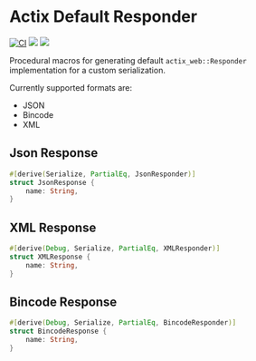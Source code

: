 # Actix Default Responder


[![CI](https://github.com/jsam/actix-default-responder/workflows/CI/badge.svg)](https://github.com/jsam/actix-default-responder)
[![](https://img.shields.io/crates/v/actix-default-responder.svg)](https://crates.io/crates/actix-default-responder)
[![](https://img.shields.io/badge/license-MIT-blue.svg)](https://opensource.org/licenses/MIT)

Procedural macros for generating default `actix_web::Responder` implementation for a custom serialization.

Currently supported formats are:
- JSON
- Bincode
- XML


## Json Response

```rust
#[derive(Serialize, PartialEq, JsonResponder)]
struct JsonResponse {
    name: String,
}
```

## XML Response

```rust
#[derive(Debug, Serialize, PartialEq, XMLResponder)]
struct XMLResponse {
    name: String,
}
```

## Bincode Response

```rust
#[derive(Debug, Serialize, PartialEq, BincodeResponder)]
struct BincodeResponse {
    name: String,
}
```

